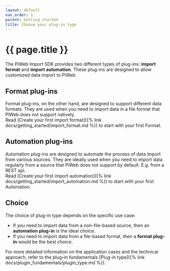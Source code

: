 ```yaml
---
layout: default
nav_order: 1
parent: Getting started
title: Choose your plug-in type
---
```


<!---
Ziele:
- erste Entscheidungshilfe für Modultypen geben
    
Inhalt:
- Unterschiede von Modultypen erwähnen
- Entscheidungsgrundlage geben ("wenn du das machen willst, dann wähle Modultyp..., wenn du das machen willst dann...")
- für genauere Beschreibung der Anwendungsfälle und des technischen Ansatzes auf Kapitel in "Plug-in fundamentals" verweisen
- ggf. dieses Kapitel in vorheriges Kapitel (Create your first plug-in) als letzten Absatz integrieren
--->

# {{ page.title }}
The PiWeb Import SDK provides two different types of plug-ins: **import format** and **import automation**. These plug-ins are designed to allow customized data import to PiWeb.

## Format plug-ins
Format plug-ins, on the other hand, are designed to support different data formats. They are used when you need to import data in a file format that PiWeb does not support natively.\
Read [Create your first import format]({% link docs/getting_started/import_format.md %}) to start with your first Format.

## Automation plug-ins
Automation plug-ins are designed to automate the process of data import from various sources. They are ideally used when you need to import data regularly from a source that PiWeb does not support by default. E.g. from a REST api.\
Read [Create your first import automation]({% link docs/getting_started/import_automation.md %}) to start with your first Automation.

## Choice
The choice of plug-in type depends on the specific use case:

- If you need to import data from a non-file-based source, then an **automation plug-in** is the ideal choice.
- If you need to import data from a file-based format, then a **format plug-in** would be the best choice.

For more detailed information on the application cases and the technical approach, refer to the plug-in fundamentals [Plug-in type]({% link docs/plugin_fundamentals/plugin_type.md %}).